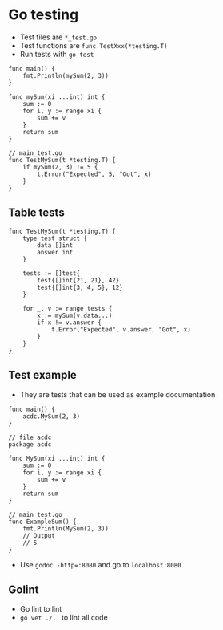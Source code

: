 # Go testing

* Test files are `*_test.go`
* Test functions are `func TestXxx(*testing.T)`
* Run tests with `go test`
```
func main() {
    fmt.Println(mySum(2, 3))
}

func mySum(xi ...int) int {
    sum := 0
    for i, y := range xi {
        sum += v
    }
    return sum
}
```
```
// main_test.go
func TestMySum(t *testing.T) {
    if mySum(2, 3) != 5 {
        t.Error("Expected", 5, "Got", x)
    }
}
```

## Table tests
```
func TestMySum(t *testing.T) {
    type test struct {
        data []int
        answer int
    }

    tests := []test{
        test{[]int{21, 21}, 42}
        test{[]int{3, 4, 5}, 12}
    }

    for _, v := range tests {
        x := mySum(v.data...)
        if x != v.answer {
            t.Error("Expected", v.answer, "Got", x)
        }
    }
}
```

## Test example
* They are tests that can be used as example documentation
```
func main() {
    acdc.MySum(2, 3)
}

// file acdc
package acdc

func MySum(xi ...int) int {
    sum := 0
    for i, y := range xi {
        sum += v
    }
    return sum
}

// main_test.go
func ExampleSum() {
    fmt.Println(MySum(2, 3))
    // Output
    // 5
}
```
* Use `godoc -http=:8080` and go to `localhost:8080`

## Golint
* Go lint to lint
* `go vet ./..` to lint all code 